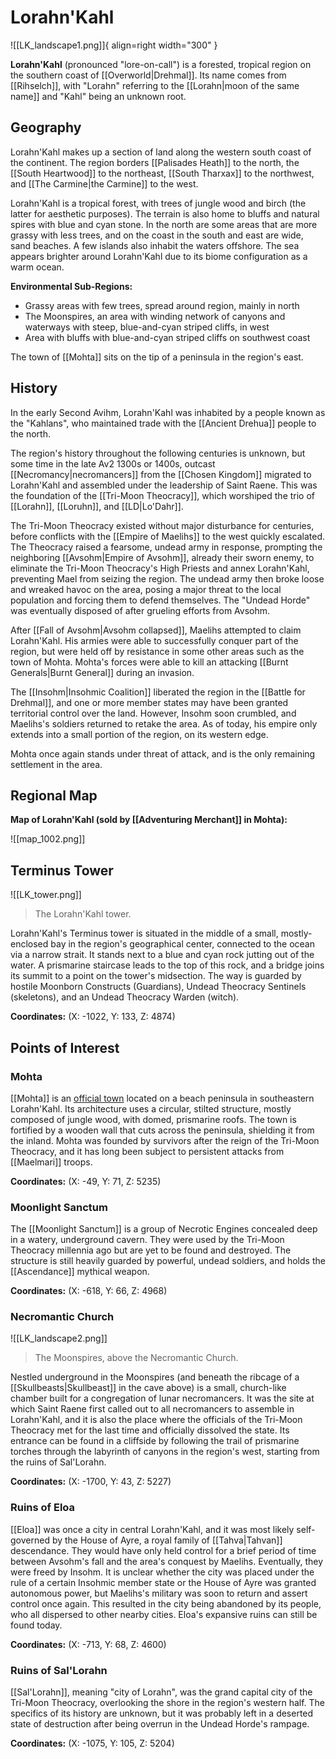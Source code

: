 # Lorahn'Kahl

![[LK_landscape1.png]]{ align=right width="300" }

**Lorahn'Kahl** (pronounced "lore-on-call") is a forested, tropical region on the southern coast of [[Overworld|Drehmal]]. Its name comes from [[Rihselch]], with "Lorahn" referring to the [[Lorahn|moon of the same name]] and "Kahl" being an unknown root.

## Geography

Lorahn'Kahl makes up a section of land along the western south coast of the continent. The region borders [[Palisades Heath]] to the north, the [[South Heartwood]] to the northeast, [[South Tharxax]] to the northwest, and [[The Carmine|the Carmine]] to the west. 

Lorahn'Kahl is a tropical forest, with trees of jungle wood and birch (the latter for aesthetic purposes). The terrain is also home to bluffs and natural spires with blue and cyan stone. In the north are some areas that are more grassy with less trees, and on the coast in the south and east are wide, sand beaches. A few islands also inhabit the waters offshore. The sea appears brighter around Lorahn'Kahl due to its biome configuration as a warm ocean.

**Environmental Sub-Regions:**

- Grassy areas with few trees, spread around region, mainly in north <br>
- The Moonspires, an area with winding network of canyons and waterways with steep, blue-and-cyan striped cliffs, in west <br>
- Area with bluffs with blue-and-cyan striped cliffs on southwest coast

The town of [[Mohta]] sits on the tip of a peninsula in the region's east.

## History

In the early Second Avihm, Lorahn'Kahl was inhabited by a people known as the "Kahlans", who maintained trade with the [[Ancient Drehua]] people to the north.

The region's history throughout the following centuries is unknown, but some time in the late Av2 1300s or 1400s, outcast [[Necromancy|necromancers]] from the [[Chosen Kingdom]] migrated to Lorahn'Kahl and assembled under the leadership of Saint Raene. This was the foundation of the [[Tri-Moon Theocracy]], which worshiped the trio of [[Lorahn]], [[Loruhn]], and [[LD|Lo'Dahr]].

The Tri-Moon Theocracy existed without major disturbance for centuries, before conflicts with the [[Empire of Maelihs]] to the west quickly escalated. The Theocracy raised a fearsome, undead army in response, prompting the neighboring [[Avsohm|Empire of Avsohm]], already their sworn enemy, to eliminate the Tri-Moon Theocracy's High Priests and annex Lorahn'Kahl, preventing Mael from seizing the region. The undead army then broke loose and wreaked havoc on the area, posing a major threat to the local population and forcing them to defend themselves. The "Undead Horde" was eventually disposed of after grueling efforts from Avsohm.

After [[Fall of Avsohm|Avsohm collapsed]], Maelihs attempted to claim Lorahn'Kahl. His armies were able to successfully conquer part of the region, but were held off by resistance in some other areas such as the town of Mohta. Mohta's forces were able to kill an attacking [[Burnt Generals|Burnt General]] during an invasion. 

The [[Insohm|Insohmic Coalition]] liberated the region in the [[Battle for Drehmal]], and one or more member states may have been granted territorial control over the land. However, Insohm soon crumbled, and Maelihs's soldiers returned to retake the area. As of today, his empire only extends into a small portion of the region, on its western edge. 

Mohta once again stands under threat of attack, and is the only remaining settlement in the area.

## Regional Map

**Map of Lorahn'Kahl (sold by [[Adventuring Merchant]] in Mohta):**

![[map_1002.png]]

## Terminus Tower

![[LK_tower.png]]
> The Lorahn'Kahl tower.

Lorahn'Kahl's Terminus tower is situated in the middle of a small, mostly-enclosed bay in the region's geographical center, connected to the ocean via a narrow strait. It stands next to a blue and cyan rock jutting out of the water. A prismarine staircase leads to the top of this rock, and a bridge joins its summit to a point on the tower's midsection. The way is guarded by hostile Moonborn Constructs (Guardians), Undead Theocracy Sentinels (skeletons), and an Undead Theocracy Warden (witch).

**Coordinates:** (X: -1022, Y: 133, Z: 4874)

## Points of Interest

### Mohta

[[Mohta]] is an [official town](/World/Drehmal/Settlements/Official_Towns/) located on a beach peninsula in southeastern Lorahn'Kahl. Its architecture uses a circular, stilted structure, mostly composed of jungle wood, with domed, prismarine roofs. The town is fortified by a wooden wall that cuts across the peninsula, shielding it from the inland. Mohta was founded by survivors after the reign of the Tri-Moon Theocracy, and it has long been subject to persistent attacks from [[Maelmari]] troops.

**Coordinates:** (X: -49, Y: 71, Z: 5235)

### Moonlight Sanctum

The [[Moonlight Sanctum]] is a group of Necrotic Engines concealed deep in a watery, underground cavern. They were used by the Tri-Moon Theocracy millennia ago but are yet to be found and destroyed. The structure is still heavily guarded by powerful, undead soldiers, and holds the [[Ascendance]] mythical weapon.

**Coordinates:** (X: -618, Y: 66, Z: 4968)

### Necromantic Church

![[LK_landscape2.png]]
> The Moonspires, above the Necromantic Church.

Nestled underground in the Moonspires (and beneath the ribcage of a [[Skullbeasts|Skullbeast]] in the cave above) is a small, church-like chamber built for a congregation of lunar necromancers. It was the site at which Saint Raene first called out to all necromancers to assemble in Lorahn'Kahl, and it is also the place where the officials of the Tri-Moon Theocracy met for the last time and officially dissolved the state. Its entrance can be found in a cliffside by following the trail of prismarine torches through the labyrinth of canyons in the region's west, starting from the ruins of Sal'Lorahn.

**Coordinates:** (X: -1700, Y: 43, Z: 5227)

### Ruins of Eloa

[[Eloa]] was once a city in central Lorahn'Kahl, and it was most likely self-governed by the House of Ayre, a royal family of [[Tahva|Tahvan]] descendance. They would have only held control for a brief period of time between Avsohm's fall and the area's conquest by Maelihs. Eventually, they were freed by Insohm. It is unclear whether the city was placed under the rule of a certain Insohmic member state or the House of Ayre was granted autonomous power, but Maelihs's military was soon to return and assert control once again. This resulted in the city being abandoned by its people, who all dispersed to other nearby cities. Eloa's expansive ruins can still be found today.

**Coordinates:** (X: -713, Y: 68, Z: 4600)

### Ruins of Sal'Lorahn

[[Sal'Lorahn]], meaning "city of Lorahn", was the grand capital city of the Tri-Moon Theocracy, overlooking the shore in the region's western half. The specifics of its history are unknown, but it was probably left in a deserted state of destruction after being overrun in the Undead Horde's rampage.

**Coordinates:** (X: -1075, Y: 105, Z: 5204)

